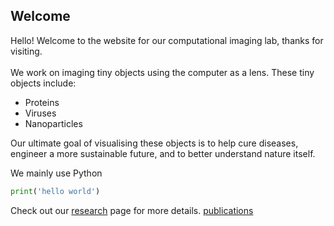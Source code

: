 ## Welcome

Hello! Welcome to the website for our computational imaging lab, thanks for visiting.
<br>
<br>
We work on imaging tiny objects using the computer as a lens. These tiny objects include:
* Proteins
* Viruses
* Nanoparticles

Our ultimate goal of visualising these objects is to help cure diseases, engineer a more sustainable future, and to better understand nature itself.

We mainly use Python
```python
print('hello world')
```



Check out our 
[research](research.md) page for more details.
[publications](publications.md)


